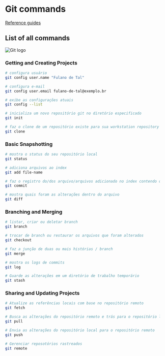 # Git commands

[Reference guides](https://git-scm.com/docs)

## List of all commands

![Git logo](https://git-scm.com/images/logos/downloads/Git-Logo-2Color.png)

### Getting and Creating Projects

```bash
# configura usuário
git config user.name "Fulano de Tal"
```

```bash
# configura e-mail
git config user.email fulano-de-tal@exemplo.br
```

```bash
# exibe as configurações atuais
git config --list
```

```bash
# inicializa um novo repositório git no diretório especificado
git init
```

```bash
# faz o clone de um repositório existe para sua workstation repository
git clone
```

### Basic Snapshotting
```bash
# mostra o status do seu repositório local
git status
```

```bash
# adiciona arquivos ao index
git add file-name
```

```bash
# faz o registro do/dos arquivo/arquivos adicionado no index contendo os metadados
git commit
```

```bash
# mostra quais foram as alterações dentro do arquivo
git diff
```

### Branching and Merging

```bash
# listar, criar ou deletar branch
git branch
```

```bash
# trocar de branch ou restaurar os arquivos que foram alterados
git checkout
```

```bash
# faz a junção de duas ou mais histórias / branch
git merge
```

```bash
# mostra os logs de commits
git log
```

```bash
# Guarde as alterações em um diretório de trabalho temporário
git stash
```

### Sharing and Updating Projects

```bash
# Atualize as referências locais com base no repositório remoto
git fetch
```

```bash
# Busca as alterações do repositório remoto e trás para o repositório legal
git pull
```

```bash
# Envia as alterações do repositório local para o repositório remoto
git push
```

```bash
# Gerenciar reposotórios rastreados
git remote
```
